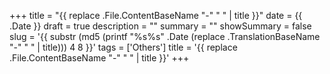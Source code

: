 +++
title = "{{ replace .File.ContentBaseName "-" " " | title }}"
date = {{ .Date }}
draft = true
description = ""
summary = ""
showSummary = false
slug = '{{ substr (md5 (printf "%s%s" .Date (replace .TranslationBaseName "-" " " | title))) 4 8 }}'
tags = ['Others']
title = '{{ replace .File.ContentBaseName "-" " " | title }}'
+++
